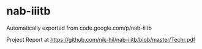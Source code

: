 # nab-iiitb
Automatically exported from code.google.com/p/nab-iiitb


Project Report at https://github.com/nik-hil/nab-iiitb/blob/master/Techr.pdf
